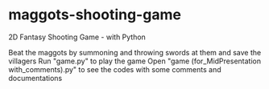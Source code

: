 # maggots-shooting-game
2D Fantasy Shooting Game - with Python

Beat the maggots by summoning and throwing swords at them and save the villagers
Run "game.py" to play the game
Open "game (for_MidPresentation with_comments).py" to see the codes with some comments and documentations
